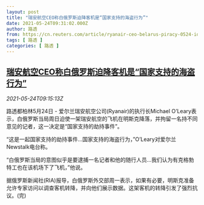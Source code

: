 ```yaml
---
layout: post
title: "瑞安航空CEO称白俄罗斯迫降客机是“国家支持的海盗行为”"
date: 2021-05-24T09:31:02.000Z
author: 路透
from: https://cn.reuters.com/article/ryanair-ceo-belarus-piracy-0524-idCNKCS2D50OO
tags: [ 路透 ]
categories: [ 路透 ]
---
```

<!--1621848662000-->
[瑞安航空CEO称白俄罗斯迫降客机是“国家支持的海盗行为”](https://cn.reuters.com/article/ryanair-ceo-belarus-piracy-0524-idCNKCS2D50OO)
------

<div>
<div><i>2021-05-24T09:15:13Z</i></div><p>路透都柏林5月24日 - 爱尔兰瑞安航空公司(Ryanair)的执行长Michael O’Leary表示，白俄罗斯当局周日迫使一架瑞安航空的飞机在明斯克降落，并拘留一名持不同意见的记者，这一决定是“国家支持的劫持事件”。</p><p>“这是一起国家支持的劫持事件...国家支持的海盗行为，”O’Leary对爱尔兰Newstalk电台称。</p><p>“白俄罗斯当局的意图似乎是要逮捕一名记者和他的随行人员...我们认为有克格勃特工也在该机场下了飞机，”他说。</p><p>据俄罗斯新闻社(RIA)报导，白俄罗斯外交部周一表示，如果有必要，明斯克准备允许专家访问以调查客机转降，并向他们展示数据。这架客机的转降引发了强烈抗议。(完)</p>
</div>
